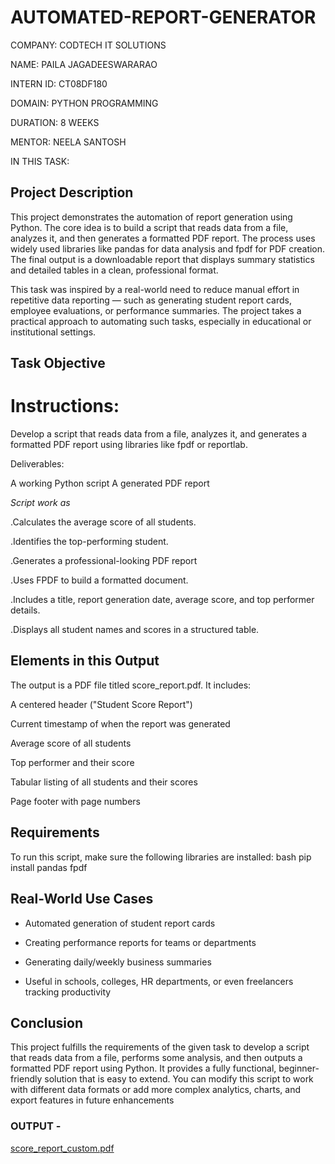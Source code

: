 # AUTOMATED-REPORT-GENERATOR

COMPANY: CODTECH IT SOLUTIONS

NAME: PAILA JAGADEESWARARAO

INTERN ID: CT08DF180

DOMAIN: PYTHON PROGRAMMING

DURATION: 8 WEEKS

MENTOR: NEELA SANTOSH

IN THIS TASK:

## Project Description
This project demonstrates the automation of report generation using Python. The core idea is to build a script that reads data from a file, analyzes it, and then generates a formatted PDF report. The process uses widely used libraries like pandas for data analysis and fpdf for PDF creation. The final output is a downloadable report that displays summary statistics and detailed tables in a clean, professional format.

This task was inspired by a real-world need to reduce manual effort in repetitive data reporting — such as generating student report cards, employee evaluations, or performance summaries. The project takes a practical approach to automating such tasks, especially in educational or institutional settings.

 ## Task Objective
# Instructions:
Develop a script that reads data from a file, analyzes it, and generates a formatted PDF report using libraries like fpdf or reportlab.

Deliverables:

A working Python script
A generated PDF report

*Script work as*

.Calculates the average score of all students.

.Identifies the top-performing student.

.Generates a professional-looking PDF report

.Uses FPDF to build a formatted document.

.Includes a title, report generation date, average score, and top performer details.

.Displays all student names and scores in a structured table.

## Elements in this Output 

The output is a PDF file titled score_report.pdf. It includes:

A centered header ("Student Score Report")

Current timestamp of when the report was generated

Average score of all students

Top performer and their score

Tabular listing of all students and their scores

Page footer with page numbers

## Requirements
To run this script, make sure the following libraries are installed:
bash
pip install pandas fpdf

## Real-World Use Cases

- Automated generation of student report cards

- Creating performance reports for teams or departments

- Generating daily/weekly business summaries

- Useful in schools, colleges, HR departments, or even freelancers tracking productivity

## Conclusion
This project fulfills the requirements of the given task to develop a script that reads data from a file, performs some analysis, and then outputs a formatted PDF report using Python. It provides a fully functional, beginner-friendly solution that is easy to extend. You can modify this script to work with different data formats or add more complex analytics, charts, and export features in future enhancements

### OUTPUT -

[score_report_custom.pdf](https://github.com/user-attachments/files/20464327/score_report_custom.pdf)

